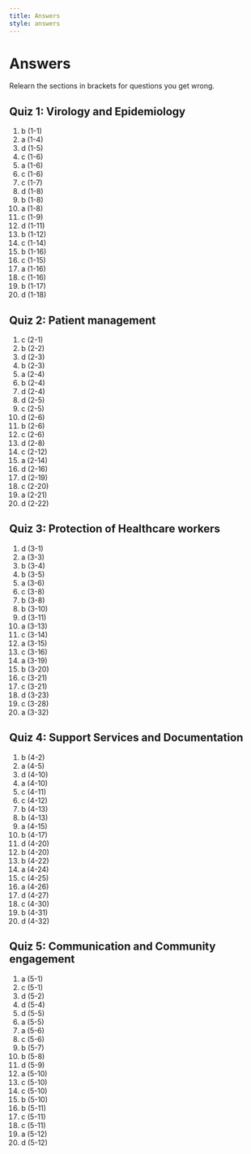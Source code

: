 ```yaml
---
title: Answers
style: answers
---
```


# Answers

Relearn the sections in brackets for questions you get wrong.

## Quiz 1: Virology and Epidemiology

1.	b	(1-1)
2.	a	(1-4)
3.	d	(1-5)
4.	c	(1-6)
5.	a	(1-6)
6.	c	(1-6)
7.	c	(1-7)
8.	d	(1-8)
9.	b	(1-8)
10.	a	(1-8)
11.	c	(1-9)
12.	d	(1-11)
13.	b	(1-12)
14.	c	(1-14)
15.	b	(1-16)
16.	c	(1-15)
17.	a	(1-16)
18.	c	(1-16)
19.	b	(1-17)
20.	d	(1-18)

## Quiz 2: Patient management

1.	c	(2-1)
2.	b	(2-2)
3.	d	(2-3)
4.	b	(2-3)
5.	a	(2-4)
6.	b	(2-4)
7.	d	(2-4)
8.	d	(2-5)
9.	c	(2-5)
10.	d	(2-6)
11.	b	(2-6)
12.	c	(2-6)
13.	d	(2-8)
14.	c	(2-12)
15.	a	(2-14)
16.	d	(2-16)
17.	d	(2-19)
18.	c	(2-20)
19.	a	(2-21)
20.	d	(2-22)

## Quiz 3: Protection of Healthcare workers

1.	d	(3-1)
2.	a	(3-3)
3.	b	(3-4)
4.	b	(3-5)
5.	a	(3-6)
6.	c	(3-8)
7.	b	(3-8)
8.	b	(3-10)
9.	d	(3-11)
10.	a	(3-13)
11.	c	(3-14)
12.	a	(3-15)
13.	c	(3-16)
14.	a	(3-19)
15.	b	(3-20)
16.	c	(3-21)
17.	c	(3-21)
18.	d	(3-23)
19.	c	(3-28)
20.	a	(3-32)

## Quiz 4: Support Services and Documentation

1.	b	(4-2)
2.	a	(4-5)
3.	d	(4-10)
4.	a	(4-10)
5.	c	(4-11)
6.	c	(4-12)
7.	b	(4-13)
8.	b	(4-13)
9.	a	(4-15)
10.	b	(4-17)
11.	d	(4-20)
12.	b	(4-20)
13.	b	(4-22)
14.	a	(4-24)
15.	c	(4-25)
16.	a	(4-26)
17.	d	(4-27)
18.	c	(4-30)
19.	b	(4-31)
20.	d	(4-32)

## Quiz 5: Communication and Community engagement 

1.	a	(5-1)
2.	c	(5-1)
3.	d	(5-2)
4.	d	(5-4)
5.	d	(5-5)
6.	a	(5-5)
7.	a	(5-6)
8.	c	(5-6)
9.	b	(5-7)
10.	b	(5-8)
11.	d	(5-9)
12.	a	(5-10)
13.	c	(5-10)
14.	c	(5-10)
15.	b	(5-10)
16.	b	(5-11)
17.	c	(5-11)
18.	c	(5-11)
19.	a	(5-12)
20.	d	(5-12)
